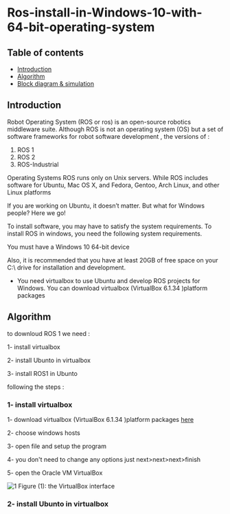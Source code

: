 # Ros-install-in-Windows-10-with-64-bit-operating-system
## Table of contents
* [Introduction](#Introduction)
* [Algorithm](#Algorithm)
* [Block diagram & simulation ](#Block-diagram-&-simulation)

## Introduction
Robot Operating System (ROS or ros) is an open-source robotics middleware suite. Although ROS is not an operating system (OS) but a set of software frameworks for robot software development , the versions of :
1.	ROS 1
2.	ROS 2
3.	ROS-Industrial


Operating Systems ROS runs only on Unix servers. While ROS includes software for Ubuntu, Mac OS X, and Fedora, Gentoo, Arch Linux, and other Linux platforms


If you are working on Ubuntu, it doesn’t matter. But what for Windows people? Here we go!


To install software, you may have to satisfy the system requirements. To install ROS in windows, you need the following system requirements.


You must have a Windows 10 64-bit device


Also, it is recommended that you have at least 20GB of free space on your C:\ drive for installation and development.


 * You need virtualbox to use Ubuntu and  develop ROS projects for Windows. You can download virtualbox (VirtualBox 6.1.34 )platform packages
 
 ## Algorithm
 
 to downloud ROS 1 we need :
 
 1- install virtualbox 
 
 2- install Ubunto in virtualbox
 
 3- install ROS1 in Ubunto
 
   following the steps :
   
  ### 1- install virtualbox 
  
  1- download virtualbox (VirtualBox 6.1.34 )platform packages [here](https://www.virtualbox.org/wiki/Downloads) 
  
  2- choose windows hosts 
  
  3- open file and setup the program 
  
  4- you don't need to change any options just next>next>next>finish
  
  5- open the Oracle VM VirtualBox 
  
  ![1](https://user-images.githubusercontent.com/64277741/179366616-adc5c727-3d54-40de-b673-f5240ac48b65.PNG)
  Figure (1): the VirtualBox interface 
  
### 2- install Ubunto in virtualbox

  

